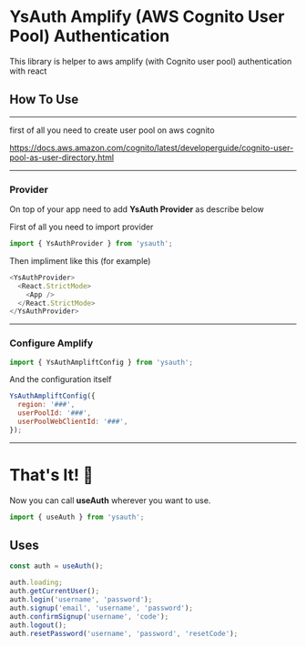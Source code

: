 # YsAuth Amplify (AWS Cognito User Pool) Authentication

This library is helper to aws amplify (with Cognito user pool) authentication with react

## How To Use

---

first of all you need to create user pool on aws cognito

https://docs.aws.amazon.com/cognito/latest/developerguide/cognito-user-pool-as-user-directory.html

---

### Provider

On top of your app need to add <b>YsAuth Provider</b> as describe below

First of all you need to import provider

```javascript
import { YsAuthProvider } from 'ysauth';
```

Then impliment like this (for example)

```javascript
<YsAuthProvider>
  <React.StrictMode>
    <App />
  </React.StrictMode>
</YsAuthProvider>
```

---

### Configure Amplify

```javascript
import { YsAuthAmpliftConfig } from 'ysauth';
```

And the configuration itself

```javascript
YsAuthAmpliftConfig({
  region: '###',
  userPoolId: '###',
  userPoolWebClientId: '###',
});
```

---

# That's It! 🚀

Now you can call <b>useAuth</b> wherever you want to use.

```javascript
import { useAuth } from 'ysauth';
```

## Uses

```javascript
const auth = useAuth();

auth.loading;
auth.getCurrentUser();
auth.login('username', 'password');
auth.signup('email', 'username', 'password');
auth.confirmSignup('username', 'code');
auth.logout();
auth.resetPassword('username', 'password', 'resetCode');
```
